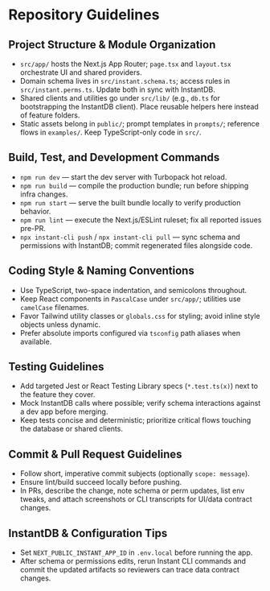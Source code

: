 # Repository Guidelines

## Project Structure & Module Organization
- `src/app/` hosts the Next.js App Router; `page.tsx` and `layout.tsx` orchestrate UI and shared providers.
- Domain schema lives in `src/instant.schema.ts`; access rules in `src/instant.perms.ts`. Update both in sync with InstantDB.
- Shared clients and utilities go under `src/lib/` (e.g., `db.ts` for bootstrapping the InstantDB client). Place reusable helpers here instead of feature folders.
- Static assets belong in `public/`; prompt templates in `prompts/`; reference flows in `examples/`. Keep TypeScript-only code in `src/`.

## Build, Test, and Development Commands
- `npm run dev` — start the dev server with Turbopack hot reload.
- `npm run build` — compile the production bundle; run before shipping infra changes.
- `npm run start` — serve the built bundle locally to verify production behavior.
- `npm run lint` — execute the Next.js/ESLint ruleset; fix all reported issues pre-PR.
- `npx instant-cli push` / `npx instant-cli pull` — sync schema and permissions with InstantDB; commit regenerated files alongside code.

## Coding Style & Naming Conventions
- Use TypeScript, two-space indentation, and semicolons throughout.
- Keep React components in `PascalCase` under `src/app/`; utilities use `camelCase` filenames.
- Favor Tailwind utility classes or `globals.css` for styling; avoid inline style objects unless dynamic.
- Prefer absolute imports configured via `tsconfig` path aliases when available.

## Testing Guidelines
- Add targeted Jest or React Testing Library specs (`*.test.ts(x)`) next to the feature they cover.
- Mock InstantDB calls where possible; verify schema interactions against a dev app before merging.
- Keep tests concise and deterministic; prioritize critical flows touching the database or shared clients.

## Commit & Pull Request Guidelines
- Follow short, imperative commit subjects (optionally `scope: message`).
- Ensure lint/build succeed locally before pushing.
- In PRs, describe the change, note schema or perm updates, list env tweaks, and attach screenshots or CLI transcripts for UI/data contract changes.

## InstantDB & Configuration Tips
- Set `NEXT_PUBLIC_INSTANT_APP_ID` in `.env.local` before running the app.
- After schema or permissions edits, rerun Instant CLI commands and commit the updated artifacts so reviewers can trace data contract changes.
